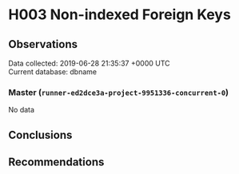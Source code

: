 # H003 Non-indexed Foreign Keys #

## Observations ##
Data collected: 2019-06-28 21:35:37 +0000 UTC  
Current database: dbname  

### Master (`runner-ed2dce3a-project-9951336-concurrent-0`) ###


No data


## Conclusions ##


## Recommendations ##

